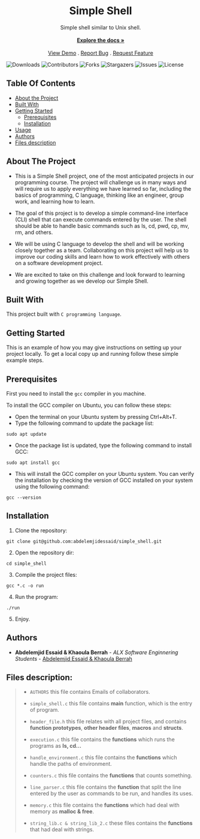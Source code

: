 <br/>
<p align="center">
  <a href="https://github.com/abdelemjidessaid/simple_shell"></a>

  <h1 align="center">Simple Shell</h1>

  <p align="center">
    Simple shell similar to Unix shell.
    <br/>
    <br/>
    <a href="https://github.com/abdelemjidessaid/simple_shell"><strong>Explore the docs »</strong></a>
    <br/>
    <br/>
    <a href="https://github.com/abdelemjidessaid/simple_shell">View Demo</a>
    .
    <a href="https://github.com/abdelemjidessaid/simple_shell/issues">Report Bug</a>
    .
    <a href="https://github.com/abdelemjidessaid/simple_shell/issues">Request Feature</a>
  </p>
</p>

![Downloads](https://img.shields.io/github/downloads/abdelemjidessaid/simple_shell/total) ![Contributors](https://img.shields.io/github/contributors/abdelemjidessaid/simple_shell?color=dark-green) ![Forks](https://img.shields.io/github/forks/abdelemjidessaid/simple_shell?style=social) ![Stargazers](https://img.shields.io/github/stars/abdelemjidessaid/simple_shell?style=social) ![Issues](https://img.shields.io/github/issues/abdelemjidessaid/simple_shell) ![License](https://img.shields.io/github/license/abdelemjidessaid/simple_shell) 

## Table Of Contents

* [About the Project](#about-the-project)
* [Built With](#built-with)
* [Getting Started](#getting-started)
  * [Prerequisites](#prerequisites)
  * [Installation](#installation)
* [Usage](#usage)
* [Authors](#authors)
* [Files description](#files-description)

## About The Project

* This is a Simple Shell project, one of the most anticipated projects in our programming course. The project will challenge us in many ways and will require us to apply everything we have learned so far, including the basics of programming, C language, thinking like an engineer, group work, and learning how to learn.

* The goal of this project is to develop a simple command-line interface (CLI) shell that can execute commands entered by the user. The shell should be able to handle basic commands such as ls, cd, pwd, cp, mv, rm, and others.

* We will be using C language to develop the shell and will be working closely together as a team. Collaborating on this project will help us to improve our coding skills and learn how to work effectively with others on a software development project.

* We are excited to take on this challenge and look forward to learning and growing together as we develop our Simple Shell.

## Built With

This project built with `C programming language`.

## Getting Started

This is an example of how you may give instructions on setting up your project locally.
To get a local copy up and running follow these simple example steps.

## Prerequisites

First you need to install the `gcc` compiler in you machine.

To install the GCC compiler on Ubuntu, you can follow these steps:

* Open the terminal on your Ubuntu system by pressing Ctrl+Alt+T.
* Type the following command to update the package list:
```
sudo apt update
```
 * Once the package list is updated, type the following command to install GCC:
```
sudo apt install gcc
```
* This will install the GCC compiler on your Ubuntu system. You can verify the installation by checking the version of GCC installed on your system using the following command:
```
gcc --version
```


## Installation

1. Clone the repository:

```
git clone git@github.com:abdelemjidessaid/simple_shell.git
```

2. Open the repository dir:

```
cd simple_shell
```

3. Compile the project files:

```
gcc *.c -o run
```

4. Run the program:

```
./run
```

5. Enjoy.


## Authors

* **Abdelemjid Essaid & Khaoula Berrah** - *ALX Software Enginnering Students* - [Abdelemjid Essaid & Khaoula Berrah](https://github.com/abdelemjidessaid)


## Files description:

>
> - `AUTHORS` this file contains Emails of collaborators.
>
> - `simple_shell.c` this file contains __main__ function, which is the entry of program.
>
> - `header_file.h` this file relates with all project files, and contains __function prototypes__, __other header files__, __macros__ and __structs__.
>
> - `execution.c` this file contains the __functions__ which runs the programs as __ls, cd...__
>
> - `handle_environment.c` this file contains the __functions__ which handle the paths of environment.
>
> - `counters.c` this file contains the __functions__ that counts something.
>
> - `line_parser.c` this file contains the __function__ that split the line entered by the user as commands to be run, and handles its uses.
>
> - `memory.c` this file contains the __functions__ which had deal with memory as __malloc & free__.
>
> - `string_lib.c & string_lib_2.c` these files contains the __functions__ that had deal with strings.
>
